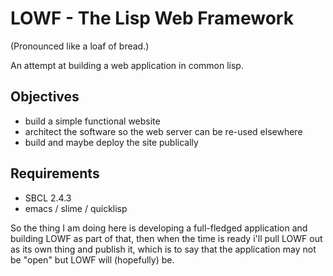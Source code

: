 # LOWF - The Lisp Web Framework

(Pronounced like a loaf of bread.)

An attempt at building a web application in common lisp.

## Objectives

- build a simple functional website
- architect the software so the web server can be re-used elsewhere
- build and maybe deploy the site publically

## Requirements

- SBCL 2.4.3
- emacs / slime / quicklisp

So the thing I am doing here is developing a full-fledged application
and building LOWF as part of that, then when the time is ready i'll pull
LOWF out as its own thing and publish it, which is to say that the
application may not be "open" but LOWF will (hopefully) be.
